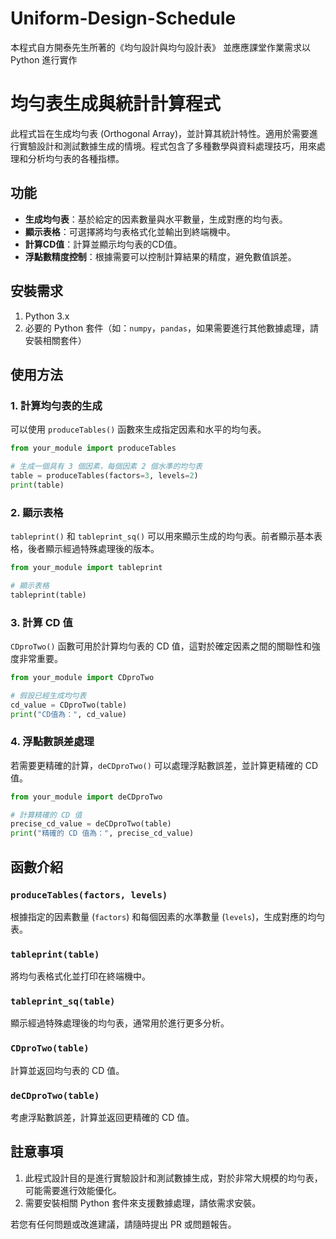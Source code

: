 # Uniform-Design-Schedule

本程式自方開泰先生所著的《均勻設計與均勻設計表》
並應應課堂作業需求以 Python 進行實作

# 均勻表生成與統計計算程式

此程式旨在生成均勻表 (Orthogonal Array)，並計算其統計特性。適用於需要進行實驗設計和測試數據生成的情境。程式包含了多種數學與資料處理技巧，用來處理和分析均勻表的各種指標。

## 功能

- **生成均勻表**：基於給定的因素數量與水平數量，生成對應的均勻表。
- **顯示表格**：可選擇將均勻表格式化並輸出到終端機中。
- **計算CD值**：計算並顯示均勻表的CD值。
- **浮點數精度控制**：根據需要可以控制計算結果的精度，避免數值誤差。

## 安裝需求

1. Python 3.x
2. 必要的 Python 套件（如：`numpy`，`pandas`，如果需要進行其他數據處理，請安裝相關套件）

## 使用方法

### 1. 計算均勻表的生成

可以使用 `produceTables()` 函數來生成指定因素和水平的均勻表。

```python
from your_module import produceTables

# 生成一個具有 3 個因素，每個因素 2 個水準的均勻表
table = produceTables(factors=3, levels=2)
print(table)
```

### 2. 顯示表格

`tableprint()` 和 `tableprint_sq()` 可以用來顯示生成的均勻表。前者顯示基本表格，後者顯示經過特殊處理後的版本。

```python
from your_module import tableprint

# 顯示表格
tableprint(table)
```

### 3. 計算 CD 值

`CDproTwo()` 函數可用於計算均勻表的 CD 值，這對於確定因素之間的關聯性和強度非常重要。

```python
from your_module import CDproTwo

# 假設已經生成均勻表
cd_value = CDproTwo(table)
print("CD值為：", cd_value)
```

### 4. 浮點數誤差處理

若需要更精確的計算，`deCDproTwo()` 可以處理浮點數誤差，並計算更精確的 CD 值。

```python
from your_module import deCDproTwo

# 計算精確的 CD 值
precise_cd_value = deCDproTwo(table)
print("精確的 CD 值為：", precise_cd_value)
```

## 函數介紹

### `produceTables(factors, levels)`

根據指定的因素數量 (`factors`) 和每個因素的水準數量 (`levels`)，生成對應的均勻表。

### `tableprint(table)`

將均勻表格式化並打印在終端機中。

### `tableprint_sq(table)`

顯示經過特殊處理後的均勻表，通常用於進行更多分析。

### `CDproTwo(table)`

計算並返回均勻表的 CD 值。

### `deCDproTwo(table)`

考慮浮點數誤差，計算並返回更精確的 CD 值。

## 註意事項

1. 此程式設計目的是進行實驗設計和測試數據生成，對於非常大規模的均勻表，可能需要進行效能優化。
2. 需要安裝相關 Python 套件來支援數據處理，請依需求安裝。

若您有任何問題或改進建議，請隨時提出 PR 或問題報告。

